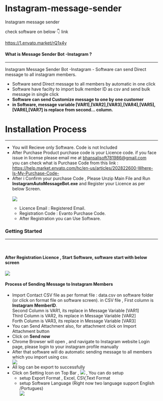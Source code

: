  
# Instagram-message-sender
Instagram message sender

check software on below  👇 link

https://1.envato.market/rQ1x4y

 <h4>What is  Message Sender Bot -Instagram ?</h4>
            <hr class="notop">
            <p>
                Instagram Message Sender Bot -Instagram  - Software can send Direct message to all instagram members.
                <ul>
                    <li>
                        Software send Direct message to all members by automatic in one click
                    </li>
		 <li>
                        Software have facilty to import bulk member ID as csv  and send bulk message in single click
                    </li>
						<li>
                         <strong>Software can send Customize message to one by one customer</strong>
                    </li>
					<li>
                         <strong>in Software, message variable [VAR1],[VAR2],[VAR3],[VAR4],[VAR5],[VAR6],[VAR7]
						 is replace from second... column.  
						 </strong>
                    </li>
				     </ul>
            </p>
            <div class="page-header">
                <h1>Installation Process </h1>
                <hr class="notop">
            </div>
            <ul>
			    <li>You will Recieve only Software. Code is not Included</li>
			      <li>After Purchase Product  purchase code is your Licence code. if you face issue in license please email me at <a href="mailto:bhansalisoft781986@gmail.com">bhansalisoft781986@gmail.com</a>
<br/>
                   you can check what is Purchase Code from this link :<a href="https://help.market.envato.com/hc/en-us/articles/202822600-Where-Is-My-Purchase-Code-"> https://help.market.envato.com/hc/en-us/articles/202822600-Where-Is-My-Purchase-Code-</a>
				</li>
	           <li>After i Confirm your purchase Code , Please Unzip Main File and Run <b>InstagramAutoMessageBot.exe</b> and Register your Licence as per below Screen.</li>
			       <br/>
     			<img src="https://bhansalisoft.com/evantosnap/instagram/01_register.png"></img>
			 <ul>
                  <li>Licence Email :   Registered Email.</li>
				  <li>Registration Code :  Evanto Purchase Code.</li>
				   <li>After Registration you can Use Software.</li>
                </ul>
 </ul>
				 <div class="page-header">
                <h3>Getting Started</h3>
                <hr class="notop">
            </div>
            <br>
            <h4>After Registration Licence , Start Software, software start with below screen</h4>
			<img src="https://bhansalisoft.com/evantosnap/instagram/01.png"></img>
				 <h4>Process of Sending Message to Instagram Members</h4>
			 <ul>
                  <li>Import Contact CSV file as per format file : data.csv on software folder (or click on format file on software screen).
				  in CSV file , First column is <b>Instagram MemberID</b>.
				  <br/>
				  Second Column is VAR1, its replace in Message Variable [VAR1]
				  <br/>
				  Third Column is VAR2, its replace in Message Variable [VAR2]
				  <br/>
				  Forth Column is VAR3, its replace in Message Variable [VAR3]
				  <br/>
				   </li>
				   		   <li>You can Send Attachment also, for attachment click on Import Attachment button</strong> </li>
				  <li>Click on <strong>Send now</strong> </li>
				   <li>Chrome Browser will open , and navigate to Instagram website Login page, please login to your instagram profile manually </li>
				  <li>After that software will do automatic sending message to all members which you import using csv.</li>
		<img src="https://bhansalisoft.com/evantosnap/instagram/02.png"></img>
		 <li>All log can be export to successfully </li>
		 <li> Click on Setting Icon on Top Bar ,  	<img src="https://bhansalisoft.com/evantosnap/instagram/settingicon.png"></img> , 
					  You can do setup
					  <ul>
                     <li>
					  setup Export Format , Excel, CSV,Text Format
					  </li>
					   <li>
					   setup Software Language (Right now two language support English /Portugues)
					  </li>
					<img src="https://bhansalisoft.com/evantosnap/instagram/03.png"></img> 
				   	<br/>
			  </ul>
